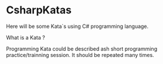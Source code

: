 # CsharpKatas

Here will be some Kata`s using C# programming language.

What is a Kata ? 

Programming Kata could be described ash short programming practice/trainning session.
It should be repeated many times.

